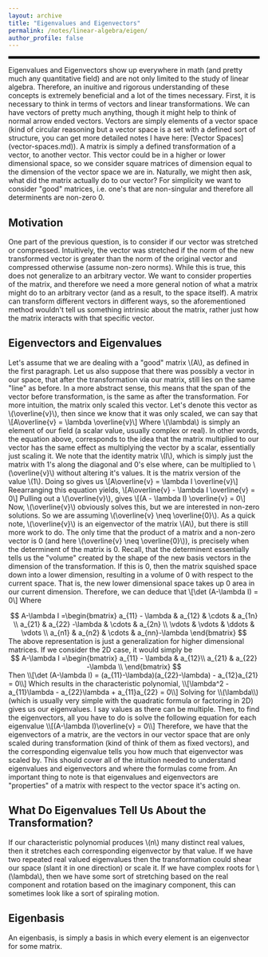 ```yaml
---
layout: archive
title: "Eigenvalues and Eigenvectors"
permalink: /notes/linear-algebra/eigen/
author_profile: false
--- 
```

<hr style="border: 2px solid black;">
Eigenvalues and Eigenvectors show up everywhere in math (and pretty much any quantitative field) and are not only limited to the study of linear algebra. Therefore, an inuitive and rigorous understanding of these concepts is extremely beneficial and a lot of the times necessary. First, it is necessary to think in terms of vectors and linear transformations. We can have vectors of pretty much anything, though it might help to think of normal arrow ended vectors. Vectors are simply elements of a vector space (kind of circular reasoning but a vector space is a set with a defined sort of structure, you can get more detailed notes I have here: [Vector Spaces](vector-spaces.md)). A matrix is simply a defined transformation of a vector, to another vector. This vector could be in a higher or lower dimensional space, so we consider square matrices of dimension equal to the dimension of the vector space we are in. Naturally, we might then ask, what did the matrix actually do to our vector? For simplicity we want to consider "good" matrices, i.e. one's that are non-singular and therefore all determinents are non-zero 0.

## Motivation
One part of the previous question, is to consider if our vector was stretched or compressed. Intuitively, the vector was stretched if the norm of the new transformed vector is greater than the norm of the original vector and compressed otherwise (assume non-zero norms). While this is true, this does not generalize to an arbitrary vector. We want to consider properties of the matrix, and therefore we need a more general notion of what a matrix might do to an arbitrary vector (and as a result, to the space itself). A matrix can transform different vectors in different ways, so the aforementioned method wouldn't tell us something intrinsic about the matrix, rather just how the matrix interacts with that specific vector.

## Eigenvectors and Eigenvalues
Let's assume that we are dealing with a "good" matrix \\(A\\), as defined in the first paragraph. Let us also suppose that there was possibly a vector in our space, that after the transformation via our matrix, still lies on the same "line" as before. In a more abstract sense, this means that the span of the vector before transformation, is the same as after the transformation. For more intuition, the matrix only scaled this vector. Let's denote this vector as \\(\overline{v}\\), then since we know that it was only scaled, we can say that
\\[A\overline{v} = \lambda \overline{v}\\]
Where \\(\lambda\\) is simply an element of our field (a scalar value, usually complex or real). In other words, the equation above, corresponds to the idea that the matrix multiplied to our vector has the same effect as multiplying the vector by a scalar, essentially just scaling it. We note that the identity matrix \\(I\\), which is simply just the matrix with 1's along the diagonal and 0's else where, can be multiplied to \\(\overline{v}\\) without altering it's values. It is the matrix version of the value \\(1\\). Doing so gives us
\\[A\overline{v} = \lambda I \overline{v}\\]
Reearranging this equation yields, 
\\[A\overline{v} - \lambda I \overline{v} = 0\\]
Pulling out a \\(\overline{v}\\), gives
\\[(A - \lambda I) \overline{v} = 0\\]
Now, \\(\overline{v}\\) obviously solves this, but we are interested in non-zero solutions. So we are assuming \\(\overline{v} \neq \overline{0}\\).  As a quick note, \\(\overline{v}\\) is an eigenvector of the matrix \\(A\\), but there is still more work to do. The only time that the product of a matrix and a non-zero vector is 0 (and here \\(\overline{v} \neq \overline{0}\\)), is precisely when the determinent of the matrix is 0. Recall, that the determinent essentially tells us the "volume" created by the shape of the new basis vectors in the dimension of the transformation. If this is 0, then the matrix squished space down into a lower dimension, resulting in a volume of 0 with respect to the current space. That is, the new lower dimensional space takes up 0 area in our current dimension. Therefore, we can deduce that 
\\[\det (A-\lambda I) = 0\\]
Where
<div style="text-align: center;">
$$
A-\lambda I =\begin{bmatrix}
a_{11} - \lambda & a_{12} & \cdots & a_{1n} \\
a_{21} & a_{22} -\lambda & \cdots & a_{2n} \\
\vdots & \vdots & \ddots & \vdots \\
a_{n1} & a_{n2} & \cdots & a_{nn}-\lambda
\end{bmatrix}
$$
</div>
The above representation is just a generalization for higher dimensional matrices. If we consider the 2D case, it would simply be
<div style="text-align: center;">
$$
A-\lambda I =\begin{bmatrix}
a_{11} - \lambda & a_{12}\\
a_{21} & a_{22} -\lambda \\
\end{bmatrix}
$$
</div>
Then \\[\det (A-\lambda I) = (a_{11}-\lambda)(a_{22}-\lambda) - a_{12}a_{21} = 0\\]
Which results in the characteristic polynomial,
\\[\lambda^2 - a_{11}\lambda - a_{22}\lambda + a_{11}a_{22} = 0\\]
Solving for \\(\lambda\\) (which is usually very simple with the quadratic formula or factoring in 2D) gives us our eigenvalues. I say values as there can be multiple. Then, to find the eigenvectors, all you have to do is solve the following equation for each eigenvalue
\\[(A-\lambda I)\overline{v} = 0\\]
Therefore, we have that the eigenvectors of a matrix, are the vectors in our vector space that are only scaled during transformation (kind of think of them as fixed vectors), and the corresponding eigenvalue tells you how much that eigenvector was scaled by. This should cover all of the intuition needed to understand eigenvalues and eigenvectors and where the formulas come from. An important thing to note is that eigenvalues and eigenvectors are "properties" of a matrix with respect to the vector space it's acting on. 

## What Do Eigenvalues Tell Us About the Transformation?
If our characteristic polynomial produces \\(n\\) many distinct real values, then it stretches each corresponding eigenvector by that value. If we have two repeated real valued eigenvalues then the transformation could shear our space (slant it in one direction) or scale it. If we have complex roots for \\(\lambda\\), then we have some sort of stretching based on the real component and rotation based on the imaginary component, this can sometimes look like a sort of spiraling motion.

## Eigenbasis
An eigenbasis, is simply a basis in which every element is an eigenvector for some matrix.
